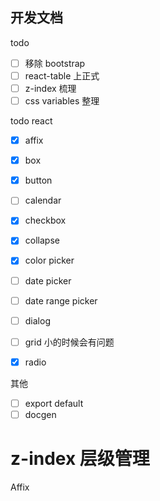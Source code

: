 ## 开发文档

todo

- [ ] 移除 bootstrap
- [ ] react-table 上正式
- [ ] z-index 梳理
- [ ] css variables 整理

todo react

- [x] affix
- [x] box
- [x] button
- [ ] calendar
- [x] checkbox
- [x] collapse
- [x] color picker
- [ ] date picker
- [ ] date range picker
- [ ] dialog

- [ ] grid 小的时候会有问题

- [x] radio

其他

- [ ] export default
- [ ] docgen

# z-index 层级管理

Affix
